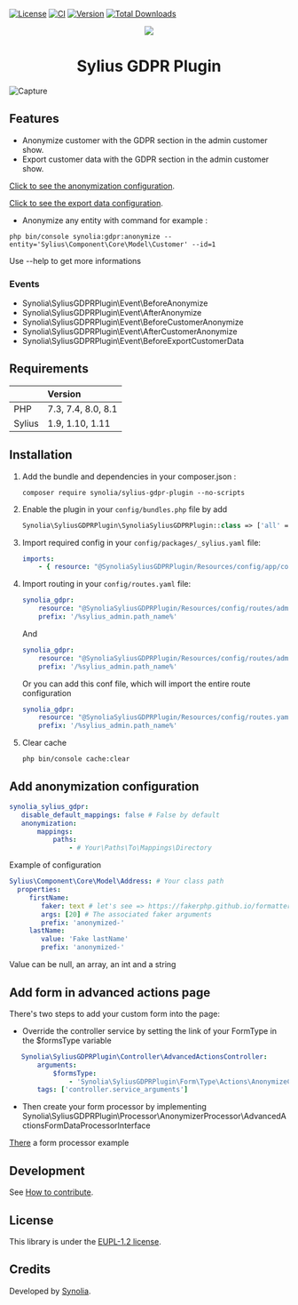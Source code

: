 [![License](https://badgen.net/github/license/synolia/SyliusGDPRPlugin)](https://github.com/synolia/SyliusGDPRPlugin/blob/master/LICENSE)
[![CI](https://github.com/synolia/SyliusGDPRPlugin/actions/workflows/ci.yaml/badge.svg?branch=master)](https://github.com/synolia/SyliusGDPRPlugin/actions/workflows/ci.yaml)
[![Version](https://badgen.net/github/tag/synolia/SyliusGDPRPlugin?label=Version)](https://packagist.org/packages/synolia/sylius-gdpr-plugin)
[![Total Downloads](https://poser.pugx.org/synolia/sylius-gdpr-plugin/downloads)](https://packagist.org/packages/synolia/sylius-gdpr-plugin)

<p align="center">
    <a href="https://sylius.com" target="_blank">
        <img src="https://demo.sylius.com/assets/shop/img/logo.png" />
    </a>
</p>
<h1 align="center">Sylius GDPR Plugin</h1>

![Capture](/etc/capture.png "Capture")

## Features

   - Anonymize customer with the GDPR section in the admin customer show.
   - Export customer data with the GDPR section in the admin customer show.

   [Click to see the anonymization configuration](ANONYMIZE_CONFIGURATION.md).
   
   [Click to see the export data configuration](EXPORT_CONFIGURATION.md).

   - Anonymize any entity with command for example :

   ```shell
   php bin/console synolia:gdpr:anonymize --entity='Sylius\Component\Core\Model\Customer' --id=1 
   ```
   Use --help to get more informations

### Events

   - Synolia\SyliusGDPRPlugin\Event\BeforeAnonymize
   - Synolia\SyliusGDPRPlugin\Event\AfterAnonymize
   - Synolia\SyliusGDPRPlugin\Event\BeforeCustomerAnonymize
   - Synolia\SyliusGDPRPlugin\Event\AfterCustomerAnonymize
   - Synolia\SyliusGDPRPlugin\Event\BeforeExportCustomerData

## Requirements

| | Version |
| :--- | :--- |
| PHP  | 7.3, 7.4, 8.0, 8.1 |
| Sylius | 1.9, 1.10, 1.11 |

## Installation

1. Add the bundle and dependencies in your composer.json :

    ```shell
    composer require synolia/sylius-gdpr-plugin --no-scripts
    ```

2. Enable the plugin in your `config/bundles.php` file by add

    ```php
    Synolia\SyliusGDPRPlugin\SynoliaSyliusGDPRPlugin::class => ['all' => true],
    ```

3. Import required config in your `config/packages/_sylius.yaml` file:

    ```yaml
    imports:
        - { resource: "@SynoliaSyliusGDPRPlugin/Resources/config/app/config.yaml" }
    ```

4. Import routing in your `config/routes.yaml` file:

     ```yaml
     synolia_gdpr:
         resource: "@SynoliaSyliusGDPRPlugin/Resources/config/routes/admin/customer.yaml"
         prefix: '/%sylius_admin.path_name%'
     ```

      And

     ```yaml
     synolia_gdpr:
         resource: "@SynoliaSyliusGDPRPlugin/Resources/config/routes/admin/gdpr.yaml"
         prefix: '/%sylius_admin.path_name%'
     ```

      Or you can add this conf file, which will import the entire route configuration

     ```yaml
     synolia_gdpr:
         resource: "@SynoliaSyliusGDPRPlugin/Resources/config/routes.yaml"
         prefix: '/%sylius_admin.path_name%'
     ```

5. Clear cache

    ```shell
    php bin/console cache:clear
    ```

## Add anonymization configuration

 ```yaml
synolia_sylius_gdpr:
    disable_default_mappings: false # False by default
    anonymization:
        mappings:
            paths:
                - # Your\Paths\To\Mappings\Directory
 ```

   Example of configuration
 ```yaml
Sylius\Component\Core\Model\Address: # Your class path
   properties:
      firstName:
         faker: text # let's see => https://fakerphp.github.io/formatters/
         args: [20] # The associated faker arguments
         prefix: 'anonymized-'
      lastName:
         value: 'Fake lastName'
         prefix: 'anonymized-'
 ```

   Value can be null, an array, an int and a string

## Add form in advanced actions page

There's two steps to add your custom form into the page:

   - Override the controller service by setting the link of your FormType in the $formsType variable

 ```yaml
    Synolia\SyliusGDPRPlugin\Controller\AdvancedActionsController:
        arguments:
            $formsType:
                - 'Synolia\SyliusGDPRPlugin\Form\Type\Actions\AnonymizeCustomerNotLoggedSinceType'
        tags: ['controller.service_arguments']
 ```

   - Then create your form processor by implementing Synolia\SyliusGDPRPlugin\Processor\AnonymizerProcessor\AdvancedActionsFormDataProcessorInterface

[There](src/Processor/AdvancedActions/AnonymizeCustomerNotLoggedBeforeProcessor.php) a form processor example

## Development

See [How to contribute](CONTRIBUTING.md).

## License

This library is under the [EUPL-1.2 license](LICENSE).

## Credits

Developed by [Synolia](https://synolia.com/).
